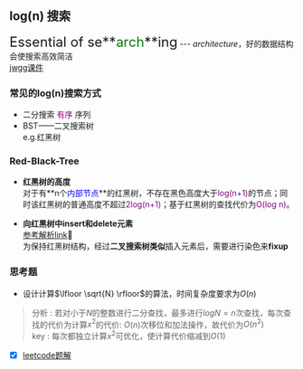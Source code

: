 <script type="text/x-mathjax-config">
  MathJax.Hub.Config({
    tex2jax: {
      inlineMath: [ ['$','$'], ["\\(","\\)"] ],
      processEscapes: true
    }
  });
</script>
<script src="https://cdn.mathjax.org/mathjax/latest/MathJax.js?config=TeX-AMS-MML_HTMLorMML" type="text/javascript"></script>

## log(n) 搜索
<font size=5>Essential of se**<font color="green">arch</font>**ing</font> --- *architecture*，好的数据结构会使搜索高效简洁<br> [jwgg课件](slides/L8.pdf)

### 常见的log(n)搜索方式

- 二分搜索 <font color="purple">有序</font> 序列
- BST——二叉搜索树 <br> e.g.红黑树

### Red-Black-Tree
-  **红黑树的高度** <br> 
对于有**n个<font color="blue">内部节点</font>**的红黑树，不存在黑色高度大于<font color="purple">log(n+1)</font>的节点；同时该红黑树的普通高度不超过<font color="purple">2log(n+1)</font>；基于红黑树的查找代价为<font color="purple">O(log n)</font>。

- **向红黑树中insert和delete元素** <br>
[参考解析link](https://www.cnblogs.com/fingerdancing/archive/2013/04/14/rbTree.html)🙋 <br> 
为保持红黑树结构，经过**二叉搜索树类似**插入元素后，需要进行染色来**fixup**

### 思考题
- 设计计算$\lfloor \sqrt{N} \rfloor$的算法，时间复杂度要求为$O(n)$

> 分析 : 若对小于$N$的整数进行二分查找，最多进行$log N = n$次查找，每次查找的代价为计算$x^2$的代价: $O(n)$次移位和加法操作，故代价为$O(n^2)$ <br>
> key : 每次都独立计算$x^2$可优化，使计算代价缩减到$O(1)$ <br>

- [x] [leetcode题解](https://leetcode.cn/problems/sqrtx/solution/x-de-ping-fang-gen-by-leetcode-solution/)
